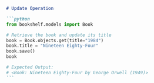 ````markdown
# Update Operation

```python
from bookshelf.models import Book

# Retrieve the book and update its title
book = Book.objects.get(title="1984")
book.title = "Nineteen Eighty-Four"
book.save()
book

# Expected Output:
# <Book: Nineteen Eighty-Four by George Orwell (1949)>
```
````
